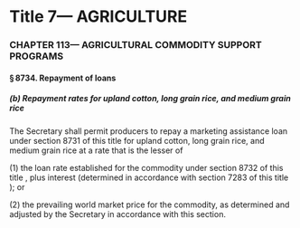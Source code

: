 
# Title 7— AGRICULTURE
### CHAPTER 113— AGRICULTURAL COMMODITY SUPPORT PROGRAMS
#### § 8734. Repayment of loans
##### (b) Repayment rates for upland cotton, long grain rice, and medium grain rice

The Secretary shall permit producers to repay a marketing assistance loan under section 8731 of this title for upland cotton, long grain rice, and medium grain rice at a rate that is the lesser of

(1) the loan rate established for the commodity under section 8732 of this title , plus interest (determined in accordance with section 7283 of this title ); or

(2) the prevailing world market price for the commodity, as determined and adjusted by the Secretary in accordance with this section.
